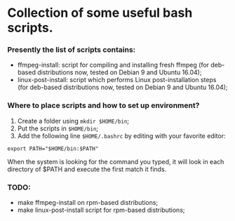 # Collection of some useful bash scripts.

### Presently the list of scripts contains:
* ffmpeg-install: script for compiling and installing fresh ffmpeg (for deb-based distributions now, tested on Debian 9 and Ubuntu 16.04);
* linux-post-install: script which performs Linux post-installation steps (for deb-based distributions now, tested on Debian 9 and Ubuntu 16.04);

### Where to place scripts and how to set up environment?
1. Create a folder using ```mkdir $HOME/bin```;
2. Put the scripts in ```$HOME/bin```;
3. Add the following line ```$HOME/.bashrc``` by editing with your favorite editor:
```
export PATH="$HOME/bin:$PATH"
```
When the system is looking for the command you typed, it will look in each directory
of $PATH and execute the first match it finds.

### TODO:
* make ffmpeg-install on rpm-based distributions;
* make linux-post-install script for rpm-based distributions;
